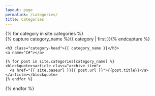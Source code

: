 ```yaml
---
layout: page
permalink: /categories/
title: Categories
---
```



<div id="archives">
{% for category in site.categories %}
  <div class="archive-group">
    {% capture category_name %}{{ category | first }}{% endcapture %}
    
    <h3 class="category-head">{{ category_name }}</h3>
    <a name="C#"></a>

    {% for post in site.categories[category_name] %}
    <blockquote><article class="archive-item">
      <a href="{{ site.baseurl }}{{ post.url }}">{{post.title}}</a>
    </article></blockquote>
    {% endfor %}
  </div>
{% endfor %}
</div>
